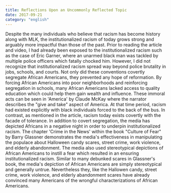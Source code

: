 ```yaml
---
title: Reflections Upon an Uncommonly Reflected Topic
date: 2017-09-21
category: "english"
---
```


Despite the many individuals who believe that racism has become history along with MLK, the institutionalized racism of today grows strong and arguably more impactful than those of the past. Prior to reading the article and video, I had already been exposed to the institutionalized racism such as the case of Eric Garner, where an unarmed black man was tackled by multiple police officers which fatally chocked him. However, I did not recognize that institutionalized racism spread way beyond police brutality in jobs, schools, and courts. Not only did these conventions covertly segregate African Americans, they prevented any hope of reformation. By forcing African Americans into poor neighborhoods and reinforcing segregation in schools, many African Americans lacked access to quality education which could help them gain wealth and influence. These immoral acts can be seen in 'America' by Claude McKay where the narrator describes the "give and take" aspect of America. At that time period, racism had existed explicitly with black individuals forced to the back of the bus. In contrast, as mentioned in the article, racism today exists covertly with the facade of tolerance. In addition to covert segregation, the media has depicted Africans in a negative night in order to underpin institutionalized racism. The chapter 'Crime in the News' within the book "Culture of Fear" by Barry Glassner demonstrates the media's effectiveness in manipulating the populace about Halloween candy scares, street crime, work violence, and elderly abandonment. The media also used stereotypical depictions of African Americans to instill a fear which resulted in an ensuring institutionalized racism. Similar to many debunked scares in Glassner's book, the media's depiction of African Americans are simply stereotypical and generally untrue. Nevertheless they, like the Hallowen candy, street crime, work violence, and elderly abandonment scares have already convinced many Americans of the wrongful characterizations of African Americans.
